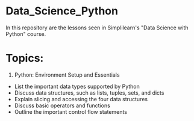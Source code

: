 # Data_Science_Python

In this repository are the lessons seen in Simplilearn's "Data Science with Python" course. 

# Topics:

1. Python: Environment Setup and Essentials

- List the important data types supported by Python
- Discuss data structures, such as lists, tuples, sets, and dicts
- Explain slicing and accessing the four data structures
- Discuss basic operators and functions
- Outline the important control flow statements
